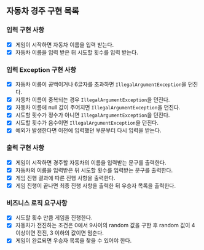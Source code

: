 ## 자동차 경주 구현 목록

### 입력 구현 사항
- [x] 게임이 시작하면 자동차 이름을 입력 받는다.
- [x] 자동차 이름을 입력 받은 뒤 시도할 횟수를 입력 받는다.

### 입력 Exception 구현 사항
- [x] 자동차 이름이 공백이거나 6글자를 초과하면 `IllegalArgumentException`을 던진다.
- [x] 자동차 이름이 중복되는 경우 `IllegalArgumentException`을 던진다.
- [x] 자동차 이름에 null 값이 주어지면 `IllegalArgumentException`을 던진다.
- [x] 시도할 횟수가 정수가 아니면 `IllegalArgumentException`을 던진다.
- [x] 시도할 횟수가 음수이면 `IllegalArgumentException`을 던진다.
- [x] 예외가 발생한다면 이전에 입력했던 부분부터 다시 입력을 받는다.

### 출력 구현 사항
- [x] 게임이 시작하면 경주할 자동차의 이름을 입력받는 문구를 출력한다.
- [x] 자동차의 이름을 입력받은 뒤 시도할 횟수를 입력받는 문구를 출력한다.
- [x] 게임 진행 결과에 따른 진행 사항을 출력한다.
- [x] 게임 진행이 끝나면 최종 진행 사항을 출력한 뒤 우승자 목록을 출력한다.

### 비즈니스 로직 요구사항
- [x] 시도할 횟수 만큼 게임을 진행한다. 
- [x] 자동차가 전진하는 조건은 0에서 9사이의 random 값을 구한 후 random 값이 4 이상이면 전진, 3 이하의 값이면 멈춘다.
- [x] 게임이 완료되면 우승자 목록을 찾을 수 있어야 한다.
